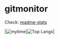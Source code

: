 # gitmonitor
Check: [readme-stats](https://github.com/anuraghazra/github-readme-stats)

|![mytime](https://github-readme-stats.vercel.app/api?username=ph1nt&show_icons=true&theme=gruvbox)|![Top Langs](https://github-readme-stats.vercel.app/api/top-langs/?username=ph1nt&show_icons=true&theme=gruvbox)|
